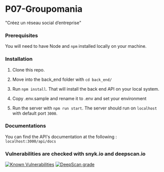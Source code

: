 # P07-Groupomania
"Créez un réseau social d’entreprise"

### Prerequisites ###

You will need to have Node and `npm` installed locally on your machine.

### Installation ###

1. Clone this repo. 

2. Move into the back_end folder with `cd back_end/`
3. Run `npm install`. That will install the back end API on your local system.
4. Copy .env.sample and rename it to .env and set your environment
5. Run the server with `npm run start`. The server should run on `localhost` with default port `3000`.

<!-- 6. Then move into the front_end folder with `cd front_end/`
7. Run `npm install`. That will install the front end application on your local system. 
8. Run the npm scrypt `npm run start`.
    The server should run on `localhost` with default port `4200` -->

### Documentations ###
You can find the API's documentation at the following : 
`localhost:3000/api/docs`


### Vulnerabilities are checked with snyk.io and deepscan.io ###
[![Known Vulnerabilities](https://snyk.io/test/github/dimitriobin/P07-Groupomania/badge.svg?targetFile=back_end/package.json)](https://snyk.io/test/github/dimitriobin/P07-Groupomania?targetFile=back_end/package.json)
[![DeepScan grade](https://deepscan.io/api/teams/11502/projects/14691/branches/278093/badge/grade.svg)](https://deepscan.io/dashboard#view=project&tid=11502&pid=14691&bid=278093)